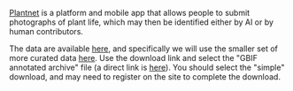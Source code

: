 [Plantnet](https://plantnet.org/en) is a platform and mobile app that allows people
to submit photographs of plant life, which may then be identified either by
AI or by human contributors.  

The data are available [here](https://www.gbif.org/publisher/da86174a-a605-43a4-a5e8-53d484152cd3),
and specifically we will use the smaller set of more curated data 
[here](https://www.gbif.org/dataset/7a3679ef-5582-4aaa-81f0-8c2545cafc81).  Use the download
link and select the "GBIF annotated archive" file (a direct link is
[here](https://www.gbif.org/occurrence/download?dataset_key=7a3679ef-5582-4aaa-81f0-8c2545cafc81)).
You should select the "simple" download, and may need to register on the site to complete
the download.
